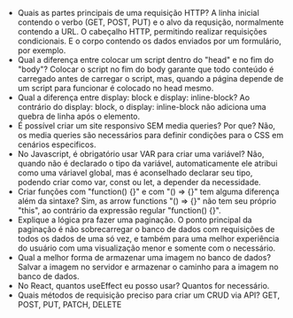 - Quais as partes principais de uma requisição HTTP?
  A linha inicial contendo o verbo (GET, POST, PUT) e o alvo da requsição, normalmente contendo a URL. O cabeçalho HTTP, permitindo realizar requisições condicionais. E o corpo contendo os dados enviados por um formulário, por exemplo.
  <br/>
- Qual a diferença entre colocar um script dentro do "head" e no fim do "body"?
  Colocar o script no fim do body garante que todo conteúdo é carregado antes de carregar o script, mas, quando a página depende de um script para funcionar é colocado no head mesmo.
  <br/>
- Qual a diferença entre display: block e display: inline-block?
  Ao contrário do display: block, o display: inline-block não adiciona uma quebra de linha após o elemento.
  <br/>
- É possível criar um site responsivo SEM media queries? Por que?
  Não, os media queries são necessários para definir condições para o CSS em cenários especificos.
  <br/>
- No Javascript, é obrigatório usar VAR para criar uma variável?
  Não, quando não é declarado o tipo da variável, automaticamente ele atribui como uma váriavel global, mas é aconselhado declarar seu tipo, podendo criar como var, const ou let, a depender da necessidade.
  <br/>
- Criar funções com "function() {}" e com "() => {}" tem alguma diferença além da sintaxe?
  Sim, as arrow functions "() => {}" não tem seu próprio "this", ao contrário da expressão regular "function() {}".
  <br/>
- Explique a lógica pra fazer uma paginação.
  O ponto principal da paginação é não sobrecarregar o banco de dados com requisições de todos os dados de uma só vez, e também para uma melhor experiência do usuário com uma visualização menor e somente com o necessário.
  <br/>
- Qual a melhor forma de armazenar uma imagem no banco de dados?
  Salvar a imagem no servidor e armazenar o caminho para a imagem no banco de dados.
  <br/>
- No React, quantos useEffect eu posso usar?
  Quantos for necessário.
  <br/>
- Quais métodos de requisição preciso para criar um CRUD via API?
  GET, POST, PUT, PATCH, DELETE
